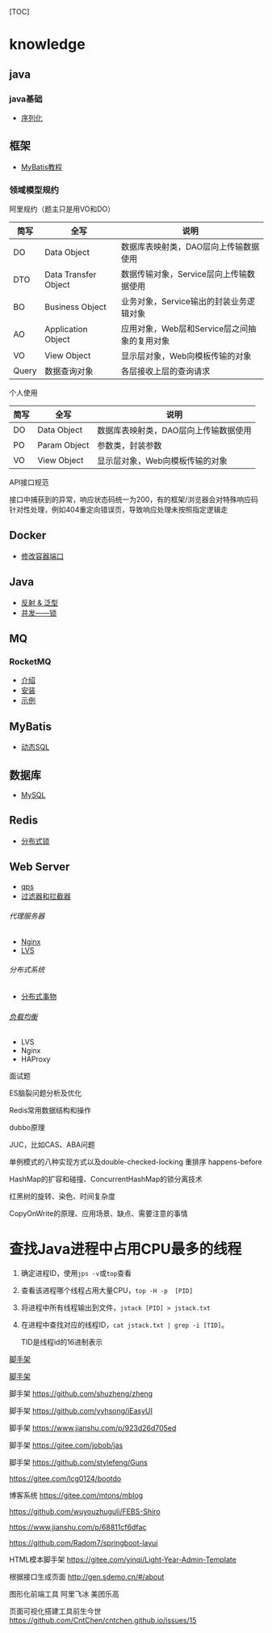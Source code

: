 [TOC]

# knowledge


## java

### java基础

- [序列化](./java/serialize.md)

## 框架

- [MyBatis教程](mybatis/README.md)




### 领域模型规约

阿里规约（题主只是用VO和DO）

|简写|全写|说明|
|---|---|---|
|DO|Data Object|数据库表映射类，DAO层向上传输数据使用|
|DTO|Data Transfer Object|数据传输对象，Service层向上传输数据使用|
|BO|Business Object|业务对象，Service输出的封装业务逻辑对象|
|AO|Application Object|应用对象，Web层和Service层之间抽象的复用对象|
|VO|View Object|显示层对象，Web向模板传输的对象|
|Query|数据查询对象|各层接收上层的查询请求|

个人使用

|简写|全写|说明|
|---|---|---|
|DO|Data Object|数据库表映射类，DAO层向上传输数据使用|
|PO|Param Object|参数类，封装参数|
|VO|View Object|显示层对象，Web向模板传输的对象|


API接口规范

接口中捕获到的异常，响应状态码统一为200，有的框架/浏览器会对特殊响应码针对性处理，例如404重定向错误页，导致响应处理未按照指定逻辑走


## Docker

- [修改容器端口](docker/modify_the_container_port.md)

## Java

- [反射 & 泛型](./java/reflect%20&%20generics.md)
- [并发——锁](java/juc/lock.md)

## MQ

### RocketMQ

- [介绍](./mq/rocketmq/README.md)
- [安装](mq/rocketmq/install.md)
- [示例](./mq/rocketmq/example.md)

## MyBatis

- [动态SQL](./mybatis/dynamic_sql.md)

## 数据库

- [MySQL](mysql/README.md)

## Redis

- [分布式锁](./redis/distributed%20lock.md)

## Web Server

- [qps](website/qps.md)
- [过滤器和拦截器](https://mp.weixin.qq.com/s/c9d-avYSkhljLNDFVvFggA)





###### 代理服务器

- [Nginx](nginx/README.md)
- [LVS](lvs.md)

###### 分布式系统

- [分布式事物](distributed_system/transaction.md)



###### [负载均衡](http://www.sohu.com/a/233936157_262549)

- LVS
- Nginx
- HAProxy


面试题

ES脑裂问题分析及优化

Redis常用数据结构和操作

dubbo原理

JUC，比如CAS、ABA问题

单例模式的八种实现方式以及double-checked-locking 重排序 happens-before

HashMap的扩容和碰撞、ConcurrentHashMap的锁分离技术

红黑树的旋转、染色、时间复杂度

CopyOnWrite的原理、应用场景、缺点、需要注意的事情









# 查找Java进程中占用CPU最多的线程

1. 确定进程ID，使用`jps -v`或`top`查看

2. 查看该进程哪个线程占用大量CPU，`top -H -p  [PID]`

3. 将进程中所有线程输出到文件，`jstack [PID] > jstack.txt`

4. 在进程中查找对应的线程ID，`cat jstack.txt | grep -i [TID]`。 

   TID是线程id的16进制表示


[脚手架](https://mp.weixin.qq.com/s/e5y52jp7JFUKDizm8hPGPw)

[脚手架](https://github.com/uniquezhangqi/javaweb)

脚手架 https://github.com/shuzheng/zheng

脚手架 https://github.com/yyhsong/iEasyUI

脚手架 https://www.jianshu.com/p/923d26d705ed

脚手架 https://gitee.com/jobob/jas

脚手架 https://github.com/stylefeng/Guns

https://gitee.com/lcg0124/bootdo

博客系统 https://gitee.com/mtons/mblog

https://github.com/wuyouzhuguli/FEBS-Shiro

https://www.jianshu.com/p/68811cf6dfac

https://github.com/Radom7/springboot-layui

HTML模本脚手架 https://gitee.com/yinqi/Light-Year-Admin-Template

根据接口生成页面 http://gen.sdemo.cn/#/about

图形化前端工具 阿里飞冰 美团乐高

页面可视化搭建工具前生今世 https://github.com/CntChen/cntchen.github.io/issues/15